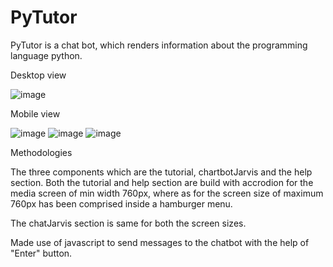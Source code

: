 # PyTutor

PyTutor is a chat bot, which renders information about the programming language python. 

Desktop view

![image](https://user-images.githubusercontent.com/109151905/229736878-959ef3aa-f392-4bef-8031-cd6ce1ea0153.png)

Mobile view

![image](https://user-images.githubusercontent.com/109151905/229739775-edc47aec-c252-4f3a-8a67-0123afec3421.png)
![image](https://user-images.githubusercontent.com/109151905/229739994-8e750652-f8f2-472e-b154-52e15880bdaf.png)
![image](https://user-images.githubusercontent.com/109151905/229737375-36d09aca-4a87-4978-b91f-fa8775ed277a.png)

Methodologies

The three components which are the tutorial, chartbotJarvis and the help section.
Both the tutorial and help section are build with accrodion for the media screen of min width 760px, where as for the screen size of maximum 760px has been comprised inside a hamburger menu.

The chatJarvis section is same for both the screen sizes.

Made use of javascript to send messages to the chatbot with the help of "Enter" button.
